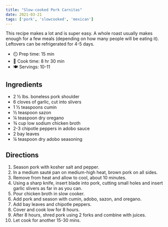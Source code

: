 ```yaml
---
title: "Slow-cooked Pork Carnitas"
date: 2021-03-21
tags: ['pork', 'slowcooked', 'mexican']
---
```


This recipe makes a lot and is super easy. A whole roast usually makes enough for a few meals (depending on how many people will be eating it). Leftovers can be refrigerated for 4-5 days.

- ⏲️ Prep time: 15 min
- 🍳 Cook time: 8 hr 30 min
- 🍽️ Servings: 10-11

## Ingredients

- 2 ½ lbs. boneless pork shoulder
- 6 cloves of garlic, cut into slivers
- 1 ½ teaspoons cumin
- ½ teaspoon sazon
- ¼ teaspoon dry oregano
- ¾ cup low sodium chicken broth
- 2-3 chipotle peppers in adobo sauce
- 2 bay leaves
- ¼ teaspoon dry adobo seasoning

## Directions

1. Season pork with kosher salt and pepper.
2. In a medium sauté pan on medium-high heat, brown pork on all sides.
3. Remove from heat and allow to cool, about 10 minutes.
4. Using a sharp knife, insert blade into pork, cutting small holes and insert garlic slivers as far in as you can.
5. Pour chicken broth in slow cooker.
6. Add pork and season with cumin, adobo, sazon, and oregano.
7. Add bay leaves and chipotle peppers.
8. Cover and cook low for 8 hours.
9. After 8 hours, shred pork using 2 forks and combine with juices.
10. Let cook for another 15-30 mins.
